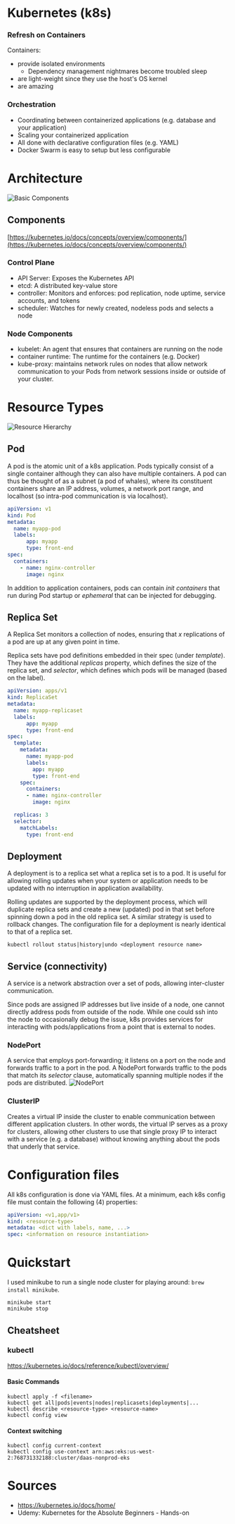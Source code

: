 # Kubernetes (k8s)
### Refresh on Containers
Containers:
- provide isolated environments
  - Dependency management nightmares become troubled sleep
- are light-weight since they use the host's OS kernel
- are amazing

### Orchestration
- Coordinating between containerized applications (e.g. database and your application)
- Scaling your containerized application
- All done with declarative configuration files (e.g. YAML)
- Docker Swarm is easy to setup but less configurable

# Architecture
![Basic Components](images/components-of-kubernetes.svg)

## Components
[https://kubernetes.io/docs/concepts/overview/components/](https://kubernetes.io/docs/concepts/overview/components/)
### Control Plane
- API Server: Exposes the Kubernetes API
- etcd: A distributed key-value store
- controller: Monitors and enforces: pod replication, node uptime, service accounts, and tokens
- scheduler: Watches for newly created, nodeless pods and selects a node
### Node Components
- kubelet: An agent that ensures that containers are running on the node
- container runtime: The runtime for the containers (e.g. Docker)
- kube-proxy: maintains network rules on nodes that allow network communication to your Pods from network sessions inside or outside of your cluster.

# Resource Types
![Resource Hierarchy](images/k8_hierarchy.png)
## Pod
A pod is the atomic unit of a k8s application.  Pods typically consist of a single container although they can also have multiple containers.  A pod can thus be thought of as a subnet (a pod of whales), where its constituent containers share an IP address, volumes, a network port range, and localhost (so intra-pod communication is via localhost).

```yaml
apiVersion: v1
kind: Pod
metadata:
  name: myapp-pod
  labels:
      app: myapp
      type: front-end
spec:
  containers:
    - name: nginx-controller
      image: nginx
```

In addition to application containers, pods can contain *init containers* that run during Pod startup or *ephemeral* that can be injected for debugging.
## Replica Set
A Replica Set monitors a collection of nodes, ensuring that *x* replications of a pod are up at any given point in time.

Replica sets have pod definitions embedded in their spec (under *template*).  They have the additional *replicas* property, which defines the size of the replica set, and *selector*, which defines which pods will be managed (based on the label).
```yaml
apiVersion: apps/v1
kind: ReplicaSet
metadata:
  name: myapp-replicaset
  labels:
      app: myapp
      type: front-end
spec:
  template:
    metadata:
      name: myapp-pod
      labels:
        app: myapp
        type: front-end
    spec:
      containers:
      - name: nginx-controller
        image: nginx

  replicas: 3
  selector:
    matchLabels:
      type: front-end
```
## Deployment
A deployment is to a replica set what a replica set is to a pod.  It is useful for allowing rolling updates when your system or application needs to be updated with no interruption in application availability.

Rolling updates are supported by the deployment process, which will duplicate replica sets and create a new (updated) pod in that set before spinning down a pod in the old replica set.  A similar strategy is used to rollback changes.  The configuration file for a deployment is nearly identical to that of a replica set.

`kubectl rollout status|history|undo <deployment resource name>`

## Service (connectivity)
A service is a network abstraction over a set of pods, allowing inter-cluster communication.

Since pods are assigned IP addresses but live inside of a node, one cannot directly address pods from outside of the node.  While one could ssh into the node to occasionally debug the issue, k8s provides services for interacting with pods/applications from a point that is external to nodes.

### NodePort
A service that employs port-forwarding; it listens on a port on the node and forwards traffic to a port in the pod.  A NodePort forwards traffic to the pods that match its *selector* clause, automatically spanning multiple nodes if the pods are distributed.
![NodePort](images/NodePort.png)

### ClusterIP
Creates a virtual IP inside the cluster to enable communication between different application clusters.  In other words, the virtual IP serves as a proxy for clusters, allowing other clusters to use that single proxy IP to interact with a service (e.g. a database) without knowing anything about the pods that underly that service.

# Configuration files
All k8s configuration is done via YAML files.  At a minimum, each k8s config file must contain the following (4) properties:
```yaml
apiVersion: <v1,app/v1>
kind: <resource-type>
metadata: <dict with labels, name, ...>
spec: <information on resource instantiation>
```

# Quickstart
I used minikube to run a single node cluster for playing around: `brew install minikube`.

```
minikube start
minikube stop
```

## Cheatsheet
### kubectl
https://kubernetes.io/docs/reference/kubectl/overview/

#### Basic Commands
```
kubectl apply -f <filename>
kubectl get all|pods|events|nodes|replicasets|deployments|...
kubectl describe <resource-type> <resource-name>
kubectl config view
```
#### Context switching
```
kubectl config current-context
kubectl config use-context arn:aws:eks:us-west-2:768731332188:cluster/daas-nonprod-eks
```


# Sources
- https://kubernetes.io/docs/home/
- Udemy: Kubernetes for the Absolute Beginners - Hands-on